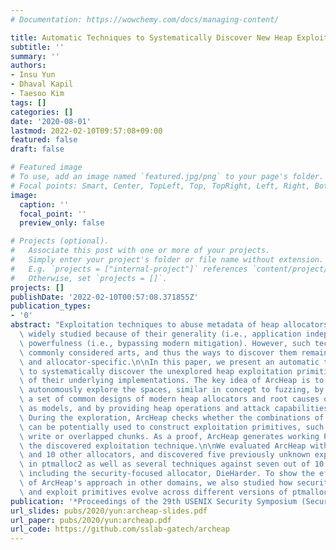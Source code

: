 ```yaml
---
# Documentation: https://wowchemy.com/docs/managing-content/

title: Automatic Techniques to Systematically Discover New Heap Exploitation Primitives
subtitle: ''
summary: ''
authors:
- Insu Yun
- Dhaval Kapil
- Taesoo Kim
tags: []
categories: []
date: '2020-08-01'
lastmod: 2022-02-10T09:57:08+09:00
featured: false
draft: false

# Featured image
# To use, add an image named `featured.jpg/png` to your page's folder.
# Focal points: Smart, Center, TopLeft, Top, TopRight, Left, Right, BottomLeft, Bottom, BottomRight.
image:
  caption: ''
  focal_point: ''
  preview_only: false

# Projects (optional).
#   Associate this post with one or more of your projects.
#   Simply enter your project's folder or file name without extension.
#   E.g. `projects = ["internal-project"]` references `content/project/deep-learning/index.md`.
#   Otherwise, set `projects = []`.
projects: []
publishDate: '2022-02-10T00:57:08.371855Z'
publication_types:
- '0'
abstract: "Exploitation techniques to abuse metadata of heap allocators have been\
  \ widely studied because of their generality (i.e., application independence) and\
  \ powerfulness (i.e., bypassing modern mitigation). However, such techniques are\
  \ commonly considered arts, and thus the ways to discover them remain ad-hoc, manual,\
  \ and allocator-specific.\n\nIn this paper, we present an automatic tool, ArcHeap,\
  \ to systematically discover the unexplored heap exploitation primitives, regardless\
  \ of their underlying implementations. The key idea of ArcHeap is to let the computer\
  \ autonomously explore the spaces, similar in concept to fuzzing, by specifying\
  \ a set of common designs of modern heap allocators and root causes of vulnerabilities\
  \ as models, and by providing heap operations and attack capabilities as actions.\
  \ During the exploration, ArcHeap checks whether the combinations of these actions\
  \ can be potentially used to construct exploitation primitives, such as arbitrary\
  \ write or overlapped chunks. As a proof, ArcHeap generates working PoC that demonstrates\
  \ the discovered exploitation technique.\n\nWe evaluated ArcHeap with ptmalloc2\
  \ and 10 other allocators, and discovered five previously unknown exploitation techniques\
  \ in ptmalloc2 as well as several techniques against seven out of 10 allocators\
  \ including the security-focused allocator, DieHarder. To show the effectiveness\
  \ of ArcHeap's approach in other domains, we also studied how security features\
  \ and exploit primitives evolve across different versions of ptmalloc2.\n"
publication: '*Proceedings of the 29th USENIX Security Symposium (Security)*'
url_slides: pubs/2020/yun:archeap-slides.pdf
url_paper: pubs/2020/yun:archeap.pdf
url_code: https://github.com/sslab-gatech/archeap
---
```

